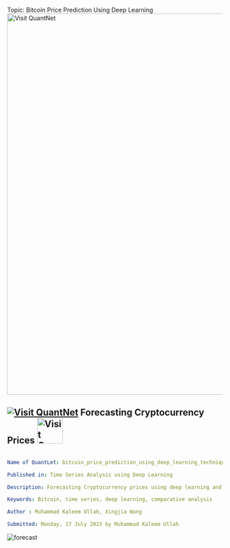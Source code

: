 Topic: Bitcoin Price Prediction Using Deep Learning
[<img src="https://github.com/QuantLet/Styleguide-and-FAQ/blob/master/pictures/banner.png" width="888" alt="Visit QuantNet">](http://quantlet.de/)

## [<img src="https://github.com/QuantLet/Styleguide-and-FAQ/blob/master/pictures/qloqo.png" alt="Visit QuantNet">](http://quantlet.de/) **Forecasting Cryptocurrency Prices** [<img src="https://github.com/QuantLet/Styleguide-and-FAQ/blob/master/pictures/QN2.png" width="60" alt="Visit QuantNet 2.0">](http://quantlet.de/)

```yaml

Name of QuantLet: bitcoin_price_prediction_using_deep_learning_techniques

Published in: Time Series Analysis using Deep Learning

Description: Forecasting Cryptocurrency prices using deep learning and traditional methods of time series analysis

Keywords: Bitcoin, time series, deep learning, comparative analysis

Author : Muhammad Kaleem Ullah, Xingjia Wang

Submitted: Monday, 17 July 2023 by Muhammad Kaleem Ullah

```
![forecast](https://github.com/Muhammad-Kaleem-Ullah/DEDA_class_SoSe2023/assets/56761822/f32b1d1e-b090-4ab2-9baa-4fb443ddfd23)
